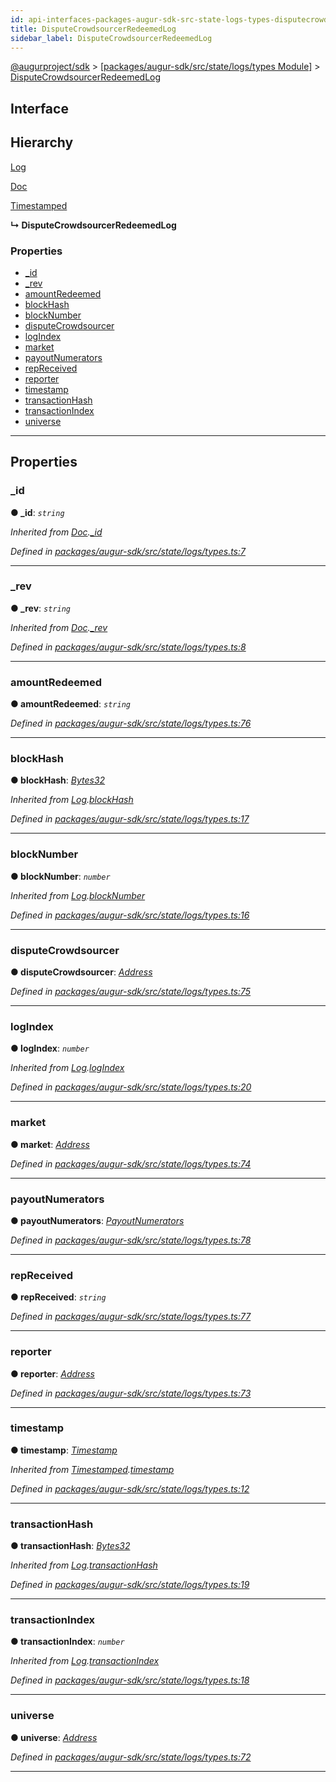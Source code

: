 ```yaml
---
id: api-interfaces-packages-augur-sdk-src-state-logs-types-disputecrowdsourcerredeemedlog
title: DisputeCrowdsourcerRedeemedLog
sidebar_label: DisputeCrowdsourcerRedeemedLog
---
```


[@augurproject/sdk](api-readme.md) > [[packages/augur-sdk/src/state/logs/types Module]](api-modules-packages-augur-sdk-src-state-logs-types-module.md) > [DisputeCrowdsourcerRedeemedLog](api-interfaces-packages-augur-sdk-src-state-logs-types-disputecrowdsourcerredeemedlog.md)

## Interface

## Hierarchy

 [Log](api-interfaces-packages-augur-sdk-src-state-logs-types-log.md)

 [Doc](api-interfaces-packages-augur-sdk-src-state-logs-types-doc.md)

 [Timestamped](api-interfaces-packages-augur-sdk-src-state-logs-types-timestamped.md)

**↳ DisputeCrowdsourcerRedeemedLog**

### Properties

* [_id](api-interfaces-packages-augur-sdk-src-state-logs-types-disputecrowdsourcerredeemedlog.md#_id)
* [_rev](api-interfaces-packages-augur-sdk-src-state-logs-types-disputecrowdsourcerredeemedlog.md#_rev)
* [amountRedeemed](api-interfaces-packages-augur-sdk-src-state-logs-types-disputecrowdsourcerredeemedlog.md#amountredeemed)
* [blockHash](api-interfaces-packages-augur-sdk-src-state-logs-types-disputecrowdsourcerredeemedlog.md#blockhash)
* [blockNumber](api-interfaces-packages-augur-sdk-src-state-logs-types-disputecrowdsourcerredeemedlog.md#blocknumber)
* [disputeCrowdsourcer](api-interfaces-packages-augur-sdk-src-state-logs-types-disputecrowdsourcerredeemedlog.md#disputecrowdsourcer)
* [logIndex](api-interfaces-packages-augur-sdk-src-state-logs-types-disputecrowdsourcerredeemedlog.md#logindex)
* [market](api-interfaces-packages-augur-sdk-src-state-logs-types-disputecrowdsourcerredeemedlog.md#market)
* [payoutNumerators](api-interfaces-packages-augur-sdk-src-state-logs-types-disputecrowdsourcerredeemedlog.md#payoutnumerators)
* [repReceived](api-interfaces-packages-augur-sdk-src-state-logs-types-disputecrowdsourcerredeemedlog.md#repreceived)
* [reporter](api-interfaces-packages-augur-sdk-src-state-logs-types-disputecrowdsourcerredeemedlog.md#reporter)
* [timestamp](api-interfaces-packages-augur-sdk-src-state-logs-types-disputecrowdsourcerredeemedlog.md#timestamp)
* [transactionHash](api-interfaces-packages-augur-sdk-src-state-logs-types-disputecrowdsourcerredeemedlog.md#transactionhash)
* [transactionIndex](api-interfaces-packages-augur-sdk-src-state-logs-types-disputecrowdsourcerredeemedlog.md#transactionindex)
* [universe](api-interfaces-packages-augur-sdk-src-state-logs-types-disputecrowdsourcerredeemedlog.md#universe)

---

## Properties

<a id="_id"></a>

###  _id

**● _id**: *`string`*

*Inherited from [Doc](api-interfaces-packages-augur-sdk-src-state-logs-types-doc.md).[_id](api-interfaces-packages-augur-sdk-src-state-logs-types-doc.md#_id)*

*Defined in [packages/augur-sdk/src/state/logs/types.ts:7](https://github.com/AugurProject/augur/blob/bae2172ca0/packages/augur-sdk/src/state/logs/types.ts#L7)*

___
<a id="_rev"></a>

###  _rev

**● _rev**: *`string`*

*Inherited from [Doc](api-interfaces-packages-augur-sdk-src-state-logs-types-doc.md).[_rev](api-interfaces-packages-augur-sdk-src-state-logs-types-doc.md#_rev)*

*Defined in [packages/augur-sdk/src/state/logs/types.ts:8](https://github.com/AugurProject/augur/blob/bae2172ca0/packages/augur-sdk/src/state/logs/types.ts#L8)*

___
<a id="amountredeemed"></a>

###  amountRedeemed

**● amountRedeemed**: *`string`*

*Defined in [packages/augur-sdk/src/state/logs/types.ts:76](https://github.com/AugurProject/augur/blob/bae2172ca0/packages/augur-sdk/src/state/logs/types.ts#L76)*

___
<a id="blockhash"></a>

###  blockHash

**● blockHash**: *[Bytes32](api-modules-packages-augur-sdk-src-state-logs-types-module.md#bytes32)*

*Inherited from [Log](api-interfaces-packages-augur-sdk-src-state-logs-types-log.md).[blockHash](api-interfaces-packages-augur-sdk-src-state-logs-types-log.md#blockhash)*

*Defined in [packages/augur-sdk/src/state/logs/types.ts:17](https://github.com/AugurProject/augur/blob/bae2172ca0/packages/augur-sdk/src/state/logs/types.ts#L17)*

___
<a id="blocknumber"></a>

###  blockNumber

**● blockNumber**: *`number`*

*Inherited from [Log](api-interfaces-packages-augur-sdk-src-state-logs-types-log.md).[blockNumber](api-interfaces-packages-augur-sdk-src-state-logs-types-log.md#blocknumber)*

*Defined in [packages/augur-sdk/src/state/logs/types.ts:16](https://github.com/AugurProject/augur/blob/bae2172ca0/packages/augur-sdk/src/state/logs/types.ts#L16)*

___
<a id="disputecrowdsourcer"></a>

###  disputeCrowdsourcer

**● disputeCrowdsourcer**: *[Address](api-modules-packages-augur-sdk-src-state-logs-types-module.md#address)*

*Defined in [packages/augur-sdk/src/state/logs/types.ts:75](https://github.com/AugurProject/augur/blob/bae2172ca0/packages/augur-sdk/src/state/logs/types.ts#L75)*

___
<a id="logindex"></a>

###  logIndex

**● logIndex**: *`number`*

*Inherited from [Log](api-interfaces-packages-augur-sdk-src-state-logs-types-log.md).[logIndex](api-interfaces-packages-augur-sdk-src-state-logs-types-log.md#logindex)*

*Defined in [packages/augur-sdk/src/state/logs/types.ts:20](https://github.com/AugurProject/augur/blob/bae2172ca0/packages/augur-sdk/src/state/logs/types.ts#L20)*

___
<a id="market"></a>

###  market

**● market**: *[Address](api-modules-packages-augur-sdk-src-state-logs-types-module.md#address)*

*Defined in [packages/augur-sdk/src/state/logs/types.ts:74](https://github.com/AugurProject/augur/blob/bae2172ca0/packages/augur-sdk/src/state/logs/types.ts#L74)*

___
<a id="payoutnumerators"></a>

###  payoutNumerators

**● payoutNumerators**: *[PayoutNumerators](api-modules-packages-augur-sdk-src-state-logs-types-module.md#payoutnumerators)*

*Defined in [packages/augur-sdk/src/state/logs/types.ts:78](https://github.com/AugurProject/augur/blob/bae2172ca0/packages/augur-sdk/src/state/logs/types.ts#L78)*

___
<a id="repreceived"></a>

###  repReceived

**● repReceived**: *`string`*

*Defined in [packages/augur-sdk/src/state/logs/types.ts:77](https://github.com/AugurProject/augur/blob/bae2172ca0/packages/augur-sdk/src/state/logs/types.ts#L77)*

___
<a id="reporter"></a>

###  reporter

**● reporter**: *[Address](api-modules-packages-augur-sdk-src-state-logs-types-module.md#address)*

*Defined in [packages/augur-sdk/src/state/logs/types.ts:73](https://github.com/AugurProject/augur/blob/bae2172ca0/packages/augur-sdk/src/state/logs/types.ts#L73)*

___
<a id="timestamp"></a>

###  timestamp

**● timestamp**: *[Timestamp](api-modules-packages-augur-sdk-src-state-logs-types-module.md#timestamp)*

*Inherited from [Timestamped](api-interfaces-packages-augur-sdk-src-state-logs-types-timestamped.md).[timestamp](api-interfaces-packages-augur-sdk-src-state-logs-types-timestamped.md#timestamp)*

*Defined in [packages/augur-sdk/src/state/logs/types.ts:12](https://github.com/AugurProject/augur/blob/bae2172ca0/packages/augur-sdk/src/state/logs/types.ts#L12)*

___
<a id="transactionhash"></a>

###  transactionHash

**● transactionHash**: *[Bytes32](api-modules-packages-augur-sdk-src-state-logs-types-module.md#bytes32)*

*Inherited from [Log](api-interfaces-packages-augur-sdk-src-state-logs-types-log.md).[transactionHash](api-interfaces-packages-augur-sdk-src-state-logs-types-log.md#transactionhash)*

*Defined in [packages/augur-sdk/src/state/logs/types.ts:19](https://github.com/AugurProject/augur/blob/bae2172ca0/packages/augur-sdk/src/state/logs/types.ts#L19)*

___
<a id="transactionindex"></a>

###  transactionIndex

**● transactionIndex**: *`number`*

*Inherited from [Log](api-interfaces-packages-augur-sdk-src-state-logs-types-log.md).[transactionIndex](api-interfaces-packages-augur-sdk-src-state-logs-types-log.md#transactionindex)*

*Defined in [packages/augur-sdk/src/state/logs/types.ts:18](https://github.com/AugurProject/augur/blob/bae2172ca0/packages/augur-sdk/src/state/logs/types.ts#L18)*

___
<a id="universe"></a>

###  universe

**● universe**: *[Address](api-modules-packages-augur-sdk-src-state-logs-types-module.md#address)*

*Defined in [packages/augur-sdk/src/state/logs/types.ts:72](https://github.com/AugurProject/augur/blob/bae2172ca0/packages/augur-sdk/src/state/logs/types.ts#L72)*

___

